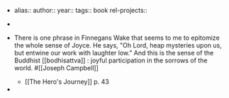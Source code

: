 - alias::
  author::
  year::
  tags:: book
  rel-projects::

-
- There is one phrase in Finnegans Wake that seems to me to epitomize the whole sense of Joyce. He says, "Oh Lord, heap mysteries upon us, but entwine our work with laughter low." And this is the sense of the Buddhist [[bodhisattva]] : joyful participation in the sorrows of the world. #[[Joseph Campbell]]
	- [[The Hero's Journey]] p. 43
-
